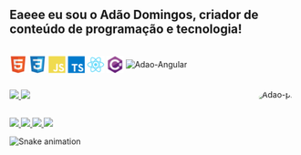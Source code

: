 ## Eaeee eu sou o Adão Domingos, criador de conteúdo de programação e tecnologia!

<div style="display: inline_block"><br>
  <img align="center" alt="Adao-HTML" height="30" width="30" src="https://raw.githubusercontent.com/devicons/devicon/master/icons/html5/html5-original.svg">
  <img align="center" alt="Adao-CSS" height="30" width="30" src="https://raw.githubusercontent.com/devicons/devicon/master/icons/css3/css3-original.svg">
  <img align="center" alt="Adao-Js" height="30" width="30" src="https://raw.githubusercontent.com/devicons/devicon/master/icons/javascript/javascript-plain.svg">
  <img align="center" alt="Adao-Ts" height="30" width="30" src="https://raw.githubusercontent.com/devicons/devicon/master/icons/typescript/typescript-plain.svg">
  <img align="center" alt="Adao-React" height="30" width="30" src="https://raw.githubusercontent.com/devicons/devicon/master/icons/react/react-original.svg">
  <img align="center" alt="Adao-Csharp" height="30" width="30" src="https://raw.githubusercontent.com/devicons/devicon/master/icons/csharp/csharp-original.svg">
  <img align="center" alt="Adao-Angular" height="30" width="80" src="https://img.shields.io/badge/Angular-DD0031?style=for-the-badge&logo=angular&logoColor=white">
  
  ##
  <img align="right" alt="Adao-pic" height="250" style="border-radius:50px;" src="https://media.tenor.com/CbX2Wkca67AAAAAC/darth-vader.gif">
  
  ##
  
  <div>
    <a href="https://beacons.ai/adao-oliveira">
    <img height="180em" src="https://github-readme-stats.vercel.app/api?username=adao-oliveira&show_icons=true&theme=dracula&include_all_commits=true&count_private=true"/>
    <img height="180em" src="https://github-readme-stats.vercel.app/api/top-langs/?username=adao-oliveira&layout=compact&langs_count=168&theme=dracula"/>
  </div>
</div>
  
  ##
 
<div> 
  <a href="https://instagram.com/daoo_oliveira" target="_blank">
    <img src="https://img.shields.io/badge/-Instagram-%23E4405F?style=for-the-badge&logo=instagram&logoColor=white" target="_blank">
  </a>
  <a href="https://discord.gg/" target="_blank">
    <img src="https://img.shields.io/badge/Discord-7289DA?style=for-the-badge&logo=discord&logoColor=white" target="_blank">
  </a> 
  <a href = "mailto:adaooliveira44@gmail.com">
    <img src="https://img.shields.io/badge/-Gmail-%23333?style=for-the-badge&logo=gmail&logoColor=white" target="_blank">
  </a>
  <a href="/" target="_blank">
    <img src="https://img.shields.io/badge/-LinkedIn-%230077B5?style=for-the-badge&logo=linkedin&logoColor=white" target="_blank">
  </a> 
</div>

  ![Snake animation](https://github.com/adao-oliveira/adao-oliveira/blob/output/github-contribution-grid-snake.svg)

